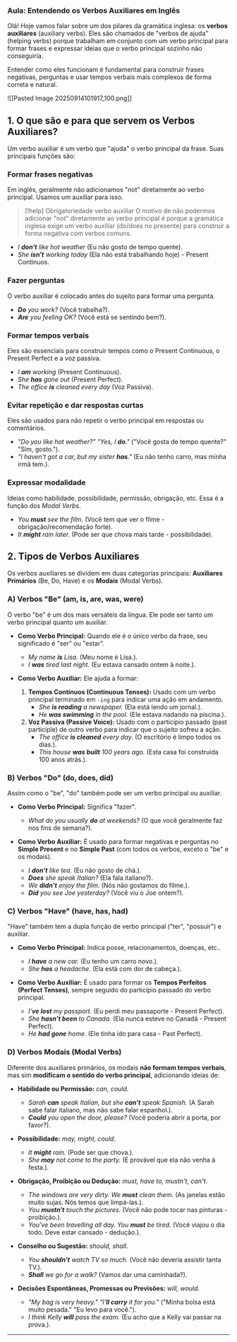 ### **Aula: Entendendo os Verbos Auxiliares em Inglês**

Olá! Hoje vamos falar sobre um dos pilares da gramática inglesa: os **verbos auxiliares** (auxiliary verbs). Eles são chamados de "verbos de ajuda" (helping verbs) porque trabalham em conjunto com um verbo principal para formar frases e expressar ideias que o verbo principal sozinho não conseguiria.

Entender como eles funcionam é fundamental para construir frases negativas, perguntas e usar tempos verbais mais complexos de forma correta e natural.

![[Pasted Image 20250914101917_100.png]]
## 1. O que são e para que servem os Verbos Auxiliares?

Um verbo auxiliar é um verbo que "ajuda" o verbo principal da frase. Suas principais funções são:

### Formar frases negativas
Em inglês, geralmente não adicionamos "not" diretamente ao verbo principal. Usamos um auxiliar para isso.
> [!help] Obrigatoriedade verbo auxiliar
> O motivo de não podermos adicionar "not" diretamente ao verbo principal é porque a gramática inglesa exige um verbo auxiliar (do/does no presente) para construir a forma negativa com verbos comuns.

- _I **don't** like hot weather_ (Eu não gosto de tempo quente).
-  _She **isn't** working today_ (Ela não está trabalhando hoje) - Present Continuos.

### Fazer perguntas  

O verbo auxiliar é colocado antes do sujeito para formar uma pergunta.

-  _**Do** you work?_ (Você trabalha?).
-  _**Are** you feeling OK?_  (Você está se sentindo bem?).

### Formar tempos verbais 
Eles são essenciais para construir tempos como o Present Continuous, o Present Perfect e a voz passiva.

   -  _I **am** working_ (Present Continuous).
   -  _She **has** gone out_ (Present Perfect).
   -  _The office **is** cleaned every day_ (Voz Passiva).

### Evitar repetição e dar respostas curtas
Eles são usados para não repetir o verbo principal em respostas ou comentários.
  
 - _"Do you like hot weather?" "Yes, I **do**."_ ("Você gosta de tempo quente?" "Sim, gosto.").
 - _"I haven't got a car, but my sister **has**."_ (Eu não tenho carro, mas minha irmã tem.).

### Expressar modalidade 
Ideias como habilidade, possibilidade, permissão, obrigação, etc. Essa é a função dos _Modal Verbs_.
   
 - _You **must** see the film._ (Você tem que ver o filme - obrigação/recomendação forte).
 - _It **might** rain later._ (Pode ser que chova mais tarde - possibilidade).

## 2. Tipos de Verbos Auxiliares

Os verbos auxiliares se dividem em duas categorias principais: **Auxiliares Primários** (Be, Do, Have) e os **Modais** (Modal Verbs).

### **A) Verbos "Be" (am, is, are, was, were)**

O verbo "be" é um dos mais versáteis da língua. Ele pode ser tanto um verbo principal quanto um auxiliar.

- **Como Verbo Principal:** Quando ele é o único verbo da frase, seu significado é "ser" ou "estar".
    
    - _My name **is** Lisa._ (Meu nome é Lisa.).
    - _I **was** tired last night._ (Eu estava cansado ontem à noite.).
- **Como Verbo Auxiliar:** Ele ajuda a formar:
    
    1. **Tempos Contínuos (Continuous Tenses):** Usado com um verbo principal terminado em `-ing` para indicar uma ação em andamento.
        - _She **is reading** a newspaper._ (Ela está lendo um jornal.).
        - _He **was swimming** in the pool._ (Ele estava nadando na piscina.).
    2. **Voz Passiva (Passive Voice):** Usado com o particípio passado (past participle) de outro verbo para indicar que o sujeito sofreu a ação.
        - _The office **is cleaned** every day._ (O escritório é limpo todos os dias.).
        - _This house **was built** 100 years ago._ (Esta casa foi construída 100 anos atrás.).

### **B) Verbos "Do" (do, does, did)**

Assim como o "be", "do" também pode ser um verbo principal ou auxiliar.

- **Como Verbo Principal:** Significa "fazer".
    
    - _What do you usually **do** at weekends?_ (O que você geralmente faz nos fins de semana?).
- **Como Verbo Auxiliar:** É usado para formar negativas e perguntas no **Simple Present** e no **Simple Past** (com todos os verbos, exceto o "be" e os modais).
    
    - _I **don't** like tea._ (Eu não gosto de chá.).
    - _**Does** she speak Italian?_ (Ela fala italiano?).
    - _We **didn't** enjoy the film._ (Nós não gostamos do filme.).
    - _**Did** you see Joe yesterday?_ (Você viu o Joe ontem?).

### **C) Verbos "Have" (have, has, had)**

"Have" também tem a dupla função de verbo principal ("ter", "possuir") e auxiliar.

- **Como Verbo Principal:** Indica posse, relacionamentos, doenças, etc..
    
    - _I **have** a new car._ (Eu tenho um carro novo.).
    - _She **has** a headache._ (Ela está com dor de cabeça.).
- **Como Verbo Auxiliar:** É usado para formar os **Tempos Perfeitos (Perfect Tenses)**, sempre seguido do particípio passado do verbo principal.
    
    - _I'**ve lost** my passport._ (Eu perdi meu passaporte - Present Perfect).
    - _She **hasn't been** to Canada._ (Ela nunca esteve no Canadá - Present Perfect).
    - _He **had gone** home._ (Ele tinha ido para casa - Past Perfect).

### **D) Verbos Modais (Modal Verbs)**

Diferente dos auxiliares primários, os modais **não formam tempos verbais**, mas sim **modificam o sentido do verbo principal**, adicionando ideias de:

- **Habilidade ou Permissão:** _can, could_.
    
    - _Sarah **can** speak Italian, but she **can't** speak Spanish._ (A Sarah sabe falar italiano, mas não sabe falar espanhol.).
    - _**Could** you open the door, please?_ (Você poderia abrir a porta, por favor?).
- **Possibilidade:** _may, might, could_.
    
    - _It **might** rain._ (Pode ser que chova.).
    - _She **may** not come to the party._ (É provável que ela não venha à festa.).
- **Obrigação, Proibição ou Dedução:** _must, have to, mustn't, can't_.
    
    - _The windows are very dirty. We **must** clean them._ (As janelas estão muito sujas. Nós temos que limpá-las.).
    - _You **mustn't** touch the pictures._ (Você não pode tocar nas pinturas - proibição.).
    - _You've been travelling all day. You **must** be tired._ (Você viajou o dia todo. Deve estar cansado - dedução.).
- **Conselho ou Sugestão:** _should, shall_.
    
    - _You **shouldn't** watch TV so much._ (Você não deveria assistir tanta TV.).
    - _**Shall** we go for a walk?_ (Vamos dar uma caminhada?).
- **Decisões Espontâneas, Promessas ou Previsões:** _will, would_.
    
    - _"My bag is very heavy." "I'**ll carry** it for you."_ ("Minha bolsa está muito pesada." "Eu levo para você.").
    - _I think Kelly **will** pass the exam._ (Eu acho que a Kelly vai passar na prova.).

---

